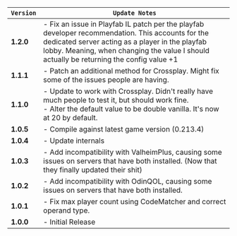 | `Version` | `Update Notes`                                                                                                                                                                                                                                   |
|-----------|--------------------------------------------------------------------------------------------------------------------------------------------------------------------------------------------------------------------------------------------------|
| **1.2.0** | - Fix an issue in Playfab IL patch per the playfab developer recommendation. This accounts for the dedicated server acting as a player in the playfab lobby. Meaning, when changing the value I should actually be returning the config value +1 |
| **1.1.1** | - Patch an additional method for Crossplay. Might fix some of the issues people are having.                                                                                                                                                      |
| **1.1.0** | - Update to work with Crossplay. Didn't really have much people to test it, but should work fine.<br/> - Alter the default value to be double vanilla. It's now at 20 by default.                                                                |
| **1.0.5** | - Compile against latest game version (0.213.4)                                                                                                                                                                                                  |
| **1.0.4** | - Update internals                                                                                                                                                                                                                               |
| **1.0.3** | - Add incompatibility with ValheimPlus, causing some issues on servers that have both installed. (Now that they finally updated their shit)                                                                                                      |
| **1.0.2** | - Add incompatibility with OdinQOL, causing some issues on servers that have both installed.                                                                                                                                                     |
| **1.0.1** | - Fix max player count using CodeMatcher and correct operand type.                                                                                                                                                                               |
| **1.0.0** | - Initial Release                                                                                                                                                                                                                                |